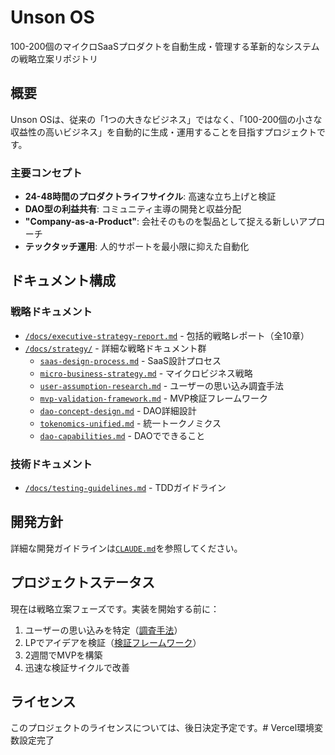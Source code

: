 # Unson OS

100-200個のマイクロSaaSプロダクトを自動生成・管理する革新的なシステムの戦略立案リポジトリ

## 概要

Unson OSは、従来の「1つの大きなビジネス」ではなく、「100-200個の小さな収益性の高いビジネス」を自動的に生成・運用することを目指すプロジェクトです。

### 主要コンセプト

- **24-48時間のプロダクトライフサイクル**: 高速な立ち上げと検証
- **DAO型の利益共有**: コミュニティ主導の開発と収益分配
- **"Company-as-a-Product"**: 会社そのものを製品として捉える新しいアプローチ
- **テックタッチ運用**: 人的サポートを最小限に抑えた自動化

## ドキュメント構成

### 戦略ドキュメント
- [`/docs/executive-strategy-report.md`](docs/executive-strategy-report.md) - 包括的戦略レポート（全10章）
- [`/docs/strategy/`](docs/strategy/) - 詳細な戦略ドキュメント群
  - [`saas-design-process.md`](docs/strategy/saas-design-process.md) - SaaS設計プロセス
  - [`micro-business-strategy.md`](docs/strategy/micro-business-strategy.md) - マイクロビジネス戦略
  - [`user-assumption-research.md`](docs/strategy/user-assumption-research.md) - ユーザーの思い込み調査手法
  - [`mvp-validation-framework.md`](docs/strategy/mvp-validation-framework.md) - MVP検証フレームワーク
  - [`dao-concept-design.md`](docs/strategy/dao-concept-design.md) - DAO詳細設計
  - [`tokenomics-unified.md`](docs/strategy/tokenomics-unified.md) - 統一トークノミクス
  - [`dao-capabilities.md`](docs/strategy/dao-capabilities.md) - DAOでできること

### 技術ドキュメント
- [`/docs/testing-guidelines.md`](docs/testing-guidelines.md) - TDDガイドライン

## 開発方針

詳細な開発ガイドラインは[`CLAUDE.md`](CLAUDE.md)を参照してください。

## プロジェクトステータス

現在は戦略立案フェーズです。実装を開始する前に：

1. ユーザーの思い込みを特定（[調査手法](docs/strategy/user-assumption-research.md)）
2. LPでアイデアを検証（[検証フレームワーク](docs/strategy/mvp-validation-framework.md)）
3. 2週間でMVPを構築
4. 迅速な検証サイクルで改善

## ライセンス

このプロジェクトのライセンスについては、後日決定予定です。# Vercel環境変数設定完了
